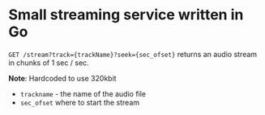 # Small streaming service written in Go

`GET /stream?track={trackName}?seek={sec_ofset}`
returns an audio stream in chunks of 1 sec / sec.

**Note**: Hardcoded to use 320kbit
* `trackname` - the name of the audio file
* `sec_ofset` where to start the stream